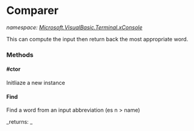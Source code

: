 ﻿
# Comparer
_namespace: [Microsoft.VisualBasic.Terminal.xConsole](N-Microsoft.VisualBasic.Terminal.xConsole.md)_

This can compute the input then return back the most appropriate word.

### Methods

#### #ctor
Initliaze a new instance
#### Find
Find a word from an input abbreviation (es n > name)

_returns: _



